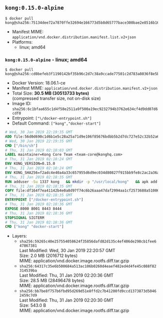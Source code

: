 ## `kong:0.15.0-alpine`

```console
$ docker pull kong@sha256:75134dee72a7870ffe32694e166773d5b8d65777bace300bae2e8516b16d6e0b
```

-	Manifest MIME: `application/vnd.docker.distribution.manifest.list.v2+json`
-	Platforms:
	-	linux; amd64

### `kong:0.15.0-alpine` - linux; amd64

```console
$ docker pull kong@sha256:cd0befeb3f1190142bf35b96c2d7c38a9ccade77501c2d783a8036f8e5b8b29a
```

-	Docker Version: 18.06.1-ce
-	Manifest MIME: `application/vnd.docker.distribution.manifest.v2+json`
-	Total Size: **30.5 MB (30513733 bytes)**  
	(compressed transfer size, not on-disk size)
-	Image ID: `sha256:6c1bfaa655c1d4f58e2511a9f500a19ec9232794b3762e634cf4d9dd07d6cdf0`
-	Entrypoint: `["\/docker-entrypoint.sh"]`
-	Default Command: `["kong","docker-start"]`

```dockerfile
# Wed, 30 Jan 2019 22:19:35 GMT
ADD file:56d0d690c1d6b1e5c28a25a71d9e106f85676bdbb5b2d7dc727e52c32b52a692 in / 
# Wed, 30 Jan 2019 22:19:35 GMT
CMD ["/bin/sh"]
# Thu, 31 Jan 2019 02:18:03 GMT
LABEL maintainer=Kong Core Team <team-core@konghq.com>
# Thu, 31 Jan 2019 02:18:24 GMT
ENV KONG_VERSION=0.15.0
# Thu, 31 Jan 2019 02:18:24 GMT
ENV KONG_SHA256=f2adc4e40a4a33c657955d6d9ec034d80827f915bb9fe8c2ac2a36aed7edf13b
# Thu, 31 Jan 2019 02:18:35 GMT
RUN adduser -Su 1337 kong 	&& mkdir -p "/usr/local/kong" 	&& apk add --no-cache --virtual .build-deps wget tar ca-certificates 	&& apk add --no-cache libgcc openssl pcre perl tzdata curl libcap su-exec 	&& wget -O kong.tar.gz "https://bintray.com/kong/kong-community-edition-alpine-tar/download_file?file_path=kong-community-edition-$KONG_VERSION.apk.tar.gz" 	&& echo "$KONG_SHA256 *kong.tar.gz" | sha256sum -c - 	&& tar -xzf kong.tar.gz -C /tmp 	&& rm -f kong.tar.gz 	&& cp -R /tmp/usr / 	&& rm -rf /tmp/usr 	&& cp -R /tmp/etc / 	&& rm -rf /tmp/etc 	&& apk del .build-deps
# Thu, 31 Jan 2019 02:18:35 GMT
COPY file:df164f7ea41142b4e0a8d97f74c6b26aaa47daf2994aa1cf2573688a51006eee in /docker-entrypoint.sh 
# Thu, 31 Jan 2019 02:18:35 GMT
ENTRYPOINT ["/docker-entrypoint.sh"]
# Thu, 31 Jan 2019 02:18:36 GMT
EXPOSE 8000 8001 8443 8444
# Thu, 31 Jan 2019 02:18:36 GMT
STOPSIGNAL SIGTERM
# Thu, 31 Jan 2019 02:18:36 GMT
CMD ["kong" "docker-start"]
```

-	Layers:
	-	`sha256:59265c40e257554058624f35856dafd82d135c4ef406de298cb1fee647867381`  
		Last Modified: Wed, 30 Jan 2019 22:20:57 GMT  
		Size: 2.0 MB (2016712 bytes)  
		MIME: application/vnd.docker.image.rootfs.diff.tar.gzip
	-	`sha256:64317c35e6b500684a513ac106b0260d4eaef482ed4d4fe45c088f82314539ba`  
		Last Modified: Thu, 31 Jan 2019 02:20:36 GMT  
		Size: 28.5 MB (28496478 bytes)  
		MIME: application/vnd.docker.image.rootfs.diff.tar.gzip
	-	`sha256:bb7be8f757b6fbd95d269d51e8ffd2c7b41200fd9ccd1373873d50462459c7d9`  
		Last Modified: Thu, 31 Jan 2019 02:20:30 GMT  
		Size: 543.0 B  
		MIME: application/vnd.docker.image.rootfs.diff.tar.gzip

